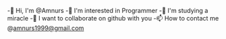 -👋 Hi, I'm @Amnurs
-👀 I'm interested in Programmer
-🌱 I'm studying a miracle
-💞️ I want to collaborate on github with you
-📫 How to contact me @amnurs1999@gmail.com
<!---
Amnurs/Amnurs is a ✨ special ✨ repository because its `README.md` (this file) appears on your GitHub profile.
You can click the Preview link to take a look at your changes.
--->
